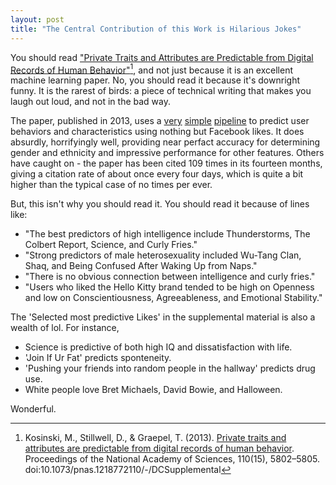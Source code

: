 ```yaml
---
layout: post
title: "The Central Contribution of this Work is Hilarious Jokes"
---
```


You should read
["Private Traits and Attributes are Predictable from Digital Records of Human Behavior"](http://www-psych.stanford.edu/~knutson/bad/kosinski13.pdf)[^1], and not just because it is an excellent machine learning paper.  No,
you should read it because it's downright funny.  It is the rarest of
birds: a piece of technical writing that makes you laugh out loud, and
not in the bad way.

The paper, published in 2013, uses a
[very](http://en.wikipedia.org/wiki/Singular_value_decomposition)
[simple](http://en.wikipedia.org/wiki/Logistic_regression) [pipeline](http://en.wikipedia.org/wiki/Linear_regression) to predict user behaviors and characteristics using
nothing but Facebook likes.  It does absurdly, horrifyingly
well, providing near perfact accuracy for determining gender and
ethnicity and impressive performance for other features.  Others have
caught on - the paper has been cited 109 times in its fourteen months,
giving a citation rate of about once every four days, which is quite a
bit higher than the typical case of no times per ever.

But, this isn't why you should read it.  You should read it because of lines like:

- "The best predictors of high intelligence include Thunderstorms, The
Colbert Report, Science, and Curly Fries."
- "Strong predictors of male heterosexuality included Wu-Tang Clan,
Shaq, and Being Confused After Waking Up from Naps."
- "There is no obvious connection between intelligence and curly fries."
- "Users who liked the Hello Kitty brand tended to be high on Openness
and low on Conscientiousness, Agreeableness, and Emotional Stability."

The 'Selected most predictive Likes' in the supplemental material is also a wealth of lol.  For instance,

- Science is predictive of both high IQ and dissatisfaction with life.
- 'Join If Ur Fat' predicts sponteneity.
- 'Pushing your friends into random people in the hallway' predicts
  drug use.
- White people love Bret Michaels, David Bowie, and Halloween.

Wonderful.

[^1]: Kosinski, M., Stillwell, D., & Graepel, T. (2013). [Private traits and attributes are predictable from digital records of human behavior](http://www-psych.stanford.edu/~knutson/bad/kosinski13.pdf). Proceedings of the National Academy of Sciences, 110(15), 5802–5805. doi:10.1073/pnas.1218772110/-/DCSupplemental

